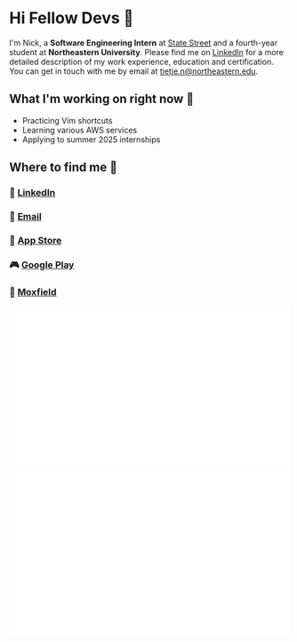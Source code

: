 # Hi Fellow Devs 👾

I'm Nick, a **Software Engineering Intern** at [State Street](https://www.statestreet.com/us/en/asset-manager) and a fourth-year student at **Northeastern University**. Please find me on [LinkedIn](https://www.linkedin.com/in/nicholas-tietje/) for a more detailed description of my work experience, education and certification. You can get in touch with me by email at [tietje.n@northeastern.edu](mailto:tietje.n@northeastern.edu).

## What I'm working on right now 🎯
- Practicing Vim shortcuts
- Learning various AWS services
- Applying to summer 2025 internships

## Where to find me 👀
### 💼 [LinkedIn](https://www.linkedin.com/in/nicholas-tietje/)

### 📧 [Email](mailto:tietje.n@northeastern.edu)

### 📱 [App Store](https://apps.apple.com/us/developer/nicholas-tietje/id1750037108)

### 🎮 [Google Play](https://play.google.com/store/apps/dev?id=5145592104840101423)

### 🎲 [Moxfield](https://www.moxfield.com/users/Hype)

![](https://raw.githubusercontent.com/ntietje1/github-stats-transparent/output/generated/languages.svg)
![](https://raw.githubusercontent.com/ntietje1/github-stats-transparent/output/generated/overview.svg)

<!---
ntietje1/ntietje1 is a ✨ special ✨ repository because its `README.md` (this file) appears on your GitHub profile.
You can click the Preview link to take a look at your changes.
--->
